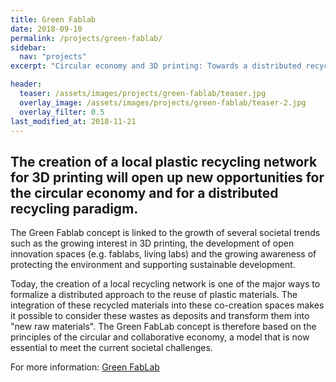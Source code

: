 ```yaml
---
title: Green Fablab
date: 2018-09-10
permalink: /projects/green-fablab/
sidebar:
  nav: "projects"
excerpt: "Circular economy and 3D printing: Towards a distributed recycling paradigm"

header:
  teaser: /assets/images/projects/green-fablab/teaser.jpg
  overlay_image: /assets/images/projects/green-fablab/teaser-2.jpg
  overlay_filter: 0.5
last_modified_at: 2018-11-21
---
```


## The creation of a local plastic recycling network for 3D printing will open up new opportunities for the circular economy and for a distributed recycling paradigm.

The Green Fablab concept is linked to the growth of several societal trends such as the growing interest in 3D printing, the development of open innovation spaces (e.g. fablabs, living labs) and the growing awareness of protecting the environment and supporting sustainable development.

Today, the creation of a local recycling network is one of the major ways to formalize a distributed approach to the reuse of plastic materials. 
The integration of these recycled materials into these co-creation spaces makes it possible to consider these wastes as deposits and transform them into "new raw materials". 
The Green FabLab concept is therefore based on the principles of the circular and collaborative economy, a model that is now essential to meet the current societal challenges.

For more information: [Green FabLab](http://lf2l.fr/projects/green-fablab/)



